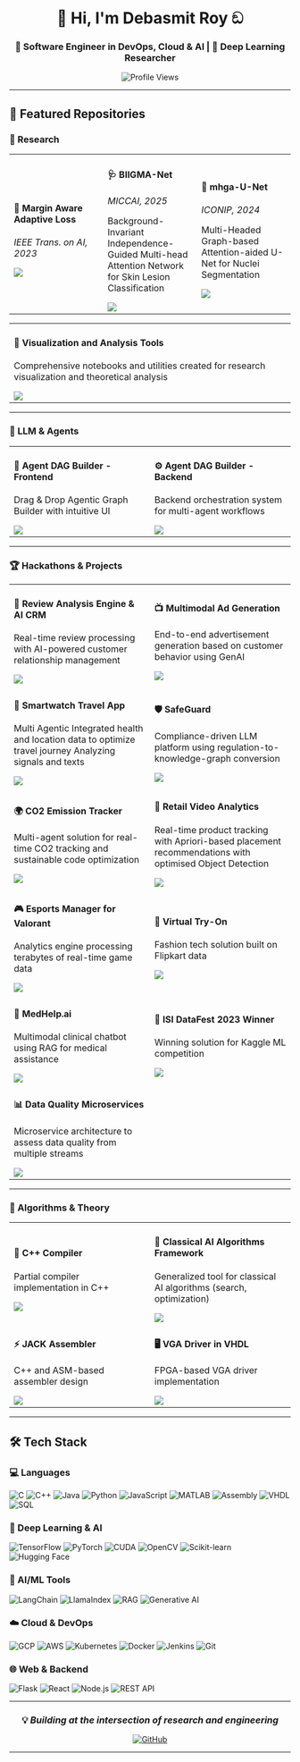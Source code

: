 <div align="center">

# 👋 Hi, I'm Debasmit Roy ඞ

### 🚀 Software Engineer in DevOps, Cloud & AI | 🧠 Deep Learning Researcher

![Profile Views](https://komarev.com/ghpvc/?username=DEBASMITROY2002&color=blueviolet&style=flat-square)

</div>

---

## 📂 Featured Repositories

### 🔬 Research

<table>
<tr>
<td width="33%">
<h4>📄 Margin Aware Adaptive Loss</h4>
<p><i>IEEE Trans. on AI, 2023</i></p>
<a href="https://github.com/DEBASMITROY2002/Margin-Aware-Adaptive-Weighted-Loss">
<img src="https://img.shields.io/badge/View%20Repo-000000?style=for-the-badge&logo=github&logoColor=white"/>
</a>
</td>
<td width="33%">
<h4>🩺 BIIGMA-Net</h4>
<p><i>MICCAI, 2025</i></p>
<p>Background-Invariant Independence-Guided Multi-head Attention Network for Skin Lesion Classification</p>
<a href="https://github.com/DEBASMITROY2002/BIIGMA-Net">
<img src="https://img.shields.io/badge/View%20Repo-000000?style=for-the-badge&logo=github&logoColor=white"/>
</a>
</td>
<td width="33%">
<h4>🧬 mhga-U-Net</h4>
<p><i>ICONIP, 2024</i></p>
<p>Multi-Headed Graph-based Attention-aided U-Net for Nuclei Segmentation</p>
<a href="https://github.com/DEBASMITROY2002/mhga-U-Net">
<img src="https://img.shields.io/badge/View%20Repo-000000?style=for-the-badge&logo=github&logoColor=white"/>
</a>
</td>
</tr>
</table>
</td>
</tr>
</table>

<table>
<tr>
<td width="100%">
<h4>🔧 Visualization and Analysis Tools</h4>
<p>Comprehensive notebooks and utilities created for research visualization and theoretical analysis</p>
<a href="https://github.com/orgs/ai-vis-theory/repositories">
<img src="https://img.shields.io/badge/View%20Repos-000000?style=for-the-badge&logo=github&logoColor=white"/>
</a>
</td>
</tr>
</table>

---

### 🤖 LLM & Agents

<table>
<tr>
<td width="50%">
<h4>🎨 Agent DAG Builder - Frontend</h4>
<p>Drag & Drop Agentic Graph Builder with intuitive UI</p>
<a href="https://github.com/DEBASMITROY2002/agent-dag-frontend">
<img src="https://img.shields.io/badge/View%20Repo-000000?style=for-the-badge&logo=github&logoColor=white"/>
</a>
</td>
<td width="50%">
<h4>⚙️ Agent DAG Builder - Backend</h4>
<p>Backend orchestration system for multi-agent workflows</p>
<a href="https://github.com/ddruk-landing-zone-0/agent-dag-builder">
<img src="https://img.shields.io/badge/View%20Repo-000000?style=for-the-badge&logo=github&logoColor=white"/>
</a>
</td>
</tr>
</table>

---

### 🏆 Hackathons & Projects

<table>
<tr>
<td width="50%">
<h4>💬 Review Analysis Engine & AI CRM</h4>
<p>Real-time review processing with AI-powered customer relationship management</p>
<a href="https://github.com/orgs/devrev-elasticSearch/repositories">
<img src="https://img.shields.io/badge/View%20Repos-000000?style=for-the-badge&logo=github&logoColor=white"/>
</a>
</td>
<td width="50%">
<h4>📺 Multimodal Ad Generation</h4>
<p>End-to-end advertisement generation based on customer behavior using GenAI</p>
<a href="https://github.com/orgs/elastic-openserve/repositories">
<img src="https://img.shields.io/badge/View%20Repos-000000?style=for-the-badge&logo=github&logoColor=white"/>
</a>
</td>
</tr>
<tr>
<td width="50%">
<h4>📱 Smartwatch Travel App</h4>
<p>Multi Agentic Integrated health and location data to optimize travel journey Analyzing signals and texts</p>
<a href="https://github.com/orgs/fsqhack/repositories">
<img src="https://img.shields.io/badge/View%20Repos-000000?style=for-the-badge&logo=github&logoColor=white"/>
</a>
</td>
<td width="50%">
<h4>🛡️ SafeGuard</h4>
<p>Compliance-driven LLM platform using regulation-to-knowledge-graph conversion</p>
<a href="https://github.com/orgs/knacktohack314/repositories">
<img src="https://img.shields.io/badge/View%20Repos-000000?style=for-the-badge&logo=github&logoColor=white"/>
</a>
</td>
</tr>
<tr>
<td width="50%">
<h4>🌍 CO2 Emission Tracker</h4>
<p>Multi-agent solution for real-time CO2 tracking and sustainable code optimization</p>
<a href="https://github.com/orgs/med-tech-solution/repositories">
<img src="https://img.shields.io/badge/View%20Repos-000000?style=for-the-badge&logo=github&logoColor=white"/>
</a>
</td>
<td width="50%">
<h4>🛒 Retail Video Analytics</h4>
<p>Real-time product tracking with Apriori-based placement recommendations with optimised Object Detection</p>
<a href="https://github.com/orgs/nxhackathon/repositories">
<img src="https://img.shields.io/badge/View%20Repos-000000?style=for-the-badge&logo=github&logoColor=white"/>
</a>
</td>
</tr>
<tr>
<td width="50%">
<h4>🎮 Esports Manager for Valorant</h4>
<p>Analytics engine processing terabytes of real-time game data</p>
<a href="https://github.com/orgs/VCT-Hacks/repositories">
<img src="https://img.shields.io/badge/View%20Repos-000000?style=for-the-badge&logo=github&logoColor=white"/>
</a>
</td>
<td width="50%">
<h4>👔 Virtual Try-On</h4>
<p>Fashion tech solution built on Flipkart data</p>
<a href="https://github.com/FashionGridSolution/solution">
<img src="https://img.shields.io/badge/View%20Repo-000000?style=for-the-badge&logo=github&logoColor=white"/>
</a>
</td>
</tr>
<tr>
<td width="50%">
<h4>🏥 MedHelp.ai</h4>
<p>Multimodal clinical chatbot using RAG for medical assistance</p>
<a href="https://github.com/DEBASMITROY2002/MedHelp.ai_bpit">
<img src="https://img.shields.io/badge/View%20Repo-000000?style=for-the-badge&logo=github&logoColor=white"/>
</a>
</td>
<td width="50%">
<h4>🏅 ISI DataFest 2023 Winner</h4>
<p>Winning solution for Kaggle ML competition</p>
<a href="https://github.com/DEBASMITROY2002/ISI-DataFest-Integration-2023-ML-Hackathon">
<img src="https://img.shields.io/badge/View%20Repo-000000?style=for-the-badge&logo=github&logoColor=white"/>
</a>
</td>
</tr>
<tr>
<td width="50%">
<h4>📊 Data Quality Microservices</h4>
<p>Microservice architecture to assess data quality from multiple streams</p>
<a href="https://github.com/ddruk-landing-zone-0/data-quality">
<img src="https://img.shields.io/badge/View%20Repo-000000?style=for-the-badge&logo=github&logoColor=white"/>
</a>
</td>
<td width="50%">
</td>
</tr>
</table>

---

### 🧮 Algorithms & Theory

<table>
<tr>
<td width="50%">
<h4>🔧 C++ Compiler</h4>
<p>Partial compiler implementation in C++</p>
<a href="https://github.com/DEBASMITROY2002/partial_compiler/">
<img src="https://img.shields.io/badge/View%20Repo-000000?style=for-the-badge&logo=github&logoColor=white"/>
</a>
</td>
<td width="50%">
<h4>🧠 Classical AI Algorithms Framework</h4>
<p>Generalized tool for classical AI algorithms (search, optimization)</p>
<a href="https://github.com/DEBASMITROY2002/Problem_Theory">
<img src="https://img.shields.io/badge/View%20Repo-000000?style=for-the-badge&logo=github&logoColor=white"/>
</a>
</td>
</tr>
<tr>
<td width="50%">
<h4>⚡ JACK Assembler</h4>
<p>C++ and ASM-based assembler design</p>
<a href="https://github.com/DEBASMITROY2002/Assmbler_Design_JACK">
<img src="https://img.shields.io/badge/View%20Repo-000000?style=for-the-badge&logo=github&logoColor=white"/>
</a>
</td>
<td width="50%">
<h4>🖥️ VGA Driver in VHDL</h4>
<p>FPGA-based VGA driver implementation</p>
<a href="https://github.com/DEBASMITROY2002/VGA_Driver_VHDL">
<img src="https://img.shields.io/badge/View%20Repo-000000?style=for-the-badge&logo=github&logoColor=white"/>
</a>
</td>
</tr>
</table>

---


## 🛠️ Tech Stack

### 💻 Languages
![C](https://img.shields.io/badge/C-00599C?style=for-the-badge&logo=c&logoColor=white)
![C++](https://img.shields.io/badge/C++-00599C?style=for-the-badge&logo=cplusplus&logoColor=white)
![Java](https://img.shields.io/badge/Java-ED8B00?style=for-the-badge&logo=openjdk&logoColor=white)
![Python](https://img.shields.io/badge/Python-3776AB?style=for-the-badge&logo=python&logoColor=white)
![JavaScript](https://img.shields.io/badge/JavaScript-F7DF1E?style=for-the-badge&logo=javascript&logoColor=black)
![MATLAB](https://img.shields.io/badge/MATLAB-0076A8?style=for-the-badge&logo=mathworks&logoColor=white)
![Assembly](https://img.shields.io/badge/Assembly-654FF0?style=for-the-badge&logo=assemblyscript&logoColor=white)
![VHDL](https://img.shields.io/badge/VHDL-543978?style=for-the-badge)
![SQL](https://img.shields.io/badge/SQL-4479A1?style=for-the-badge&logo=mysql&logoColor=white)

### 🤖 Deep Learning & AI
![TensorFlow](https://img.shields.io/badge/TensorFlow-FF6F00?style=for-the-badge&logo=tensorflow&logoColor=white)
![PyTorch](https://img.shields.io/badge/PyTorch-EE4C2C?style=for-the-badge&logo=pytorch&logoColor=white)
![CUDA](https://img.shields.io/badge/CUDA-76B900?style=for-the-badge&logo=nvidia&logoColor=white)
![OpenCV](https://img.shields.io/badge/OpenCV-5C3EE8?style=for-the-badge&logo=opencv&logoColor=white)
![Scikit-learn](https://img.shields.io/badge/Scikit--learn-F7931E?style=for-the-badge&logo=scikit-learn&logoColor=white)
![Hugging Face](https://img.shields.io/badge/Hugging%20Face-FFD21E?style=for-the-badge&logo=huggingface&logoColor=black)

### 🔗 AI/ML Tools
![LangChain](https://img.shields.io/badge/LangChain-121212?style=for-the-badge&logo=chainlink&logoColor=white)
![LlamaIndex](https://img.shields.io/badge/LlamaIndex-8B5CF6?style=for-the-badge)
![RAG](https://img.shields.io/badge/RAG%20Systems-FF4785?style=for-the-badge)
![Generative AI](https://img.shields.io/badge/Generative%20AI-00D9FF?style=for-the-badge)

### ☁️ Cloud & DevOps
![GCP](https://img.shields.io/badge/Google%20Cloud-4285F4?style=for-the-badge&logo=google-cloud&logoColor=white)
![AWS](https://img.shields.io/badge/AWS-FF9900?style=for-the-badge&logo=amazon-aws&logoColor=white)
![Kubernetes](https://img.shields.io/badge/Kubernetes-326CE5?style=for-the-badge&logo=kubernetes&logoColor=white)
![Docker](https://img.shields.io/badge/Docker-2496ED?style=for-the-badge&logo=docker&logoColor=white)
![Jenkins](https://img.shields.io/badge/Jenkins-D24939?style=for-the-badge&logo=jenkins&logoColor=white)
![Git](https://img.shields.io/badge/Git-F05032?style=for-the-badge&logo=git&logoColor=white)

### 🌐 Web & Backend
![Flask](https://img.shields.io/badge/Flask-000000?style=for-the-badge&logo=flask&logoColor=white)
![React](https://img.shields.io/badge/React-61DAFB?style=for-the-badge&logo=react&logoColor=black)
![Node.js](https://img.shields.io/badge/Node.js-339933?style=for-the-badge&logo=node.js&logoColor=white)
![REST API](https://img.shields.io/badge/REST%20API-009688?style=for-the-badge)

---

<div align="center">

### 💡 *Building at the intersection of research and engineering*

[![GitHub](https://img.shields.io/badge/GitHub-100000?style=for-the-badge&logo=github&logoColor=white)](https://github.com/DEBASMITROY2002)

</div>

---



